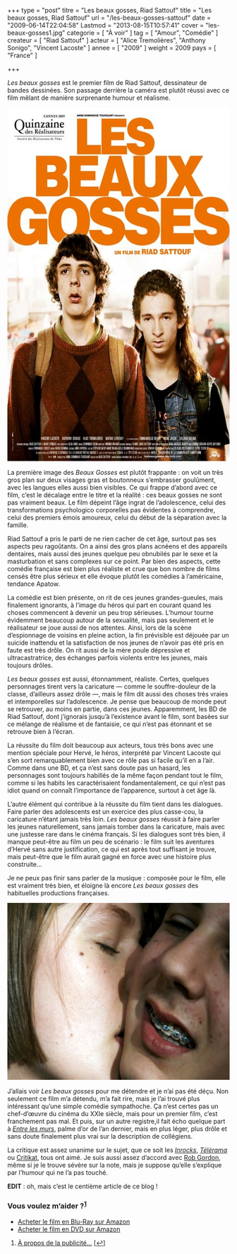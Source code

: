 +++
type = "post"
titre = "Les beaux gosses, Riad Sattouf"
title = "Les beaux gosses, Riad Sattouf"
url = "/les-beaux-gosses-sattouf"
date = "2009-06-14T22:04:58"
Lastmod = "2013-08-15T10:57:41"
cover = "les-beaux-gosses1.jpg"
categorie = [ "À voir" ]
tag = [ "Amour", "Comédie" ]
createur = [ "Riad Sattouf" ]
acteur = [ "Alice Tremolières", "Anthony Sonigo", "Vincent Lacoste" ]
annee = [ "2009" ]
weight = 2009
pays = [ "France" ]

+++

<p><em>Les beaux gosses</em> est le premier film de Riad Sattouf, dessinateur de bandes dessinées. Son passage derrière la caméra est plutôt réussi avec ce film mêlant de manière surprenante humour et réalisme.</p>
<div style="text-align: center;"><a href="http://www.allocine.fr/film/fichefilm_gen_cfilm=136666.html"><img src="les-beaux-gosses.jpg" alt="les-beaux-gosses.jpg" width="600" height="799" border="0" /></a></div>
<p>La première image des <em>Beaux Gosses</em> est plutôt frappante : on voit un très gros plan sur deux visages gras et boutonneux s&rsquo;embrasser goulûment, avec les langues elles aussi bien visibles. Ce qui frappe d&rsquo;abord avec ce film, c&rsquo;est le décalage entre le titre et la réalité : ces beaux gosses ne sont pas vraiment beaux. Le film dépeint l&rsquo;âge ingrat de l&rsquo;adolescence, celui des transformations psychologico corporelles pas évidentes à comprendre, celui des premiers émois amoureux, celui du début de la séparation avec la famille.</p>
<p>Riad Sattouf a pris le parti de ne rien cacher de cet âge, surtout pas ses aspects peu ragoûtants. On a ainsi des gros plans acnéens et des appareils dentaires, mais aussi des jeunes quelque peu obnubilés par le sexe et la masturbation et sans complexes sur ce point. Par bien des aspects, cette comédie française est bien plus réaliste et crue que bon nombre de films censés être plus sérieux et elle évoque plutôt les comédies à l&rsquo;américaine, tendance Apatow.</p>
<p>La comédie est bien présente, on rit de ces jeunes grandes-gueules, mais finalement ignorants, à l&rsquo;image du héros qui part en courant quand les choses commencent à devenir un peu trop sérieuses. L&rsquo;humour tourne évidemment beaucoup autour de la sexualité, mais pas seulement et le réalisateur se joue aussi de nos attentes. Ainsi, lors de la scène d&rsquo;espionnage de voisins en pleine action, la fin prévisible est déjouée par un suicide inattendu et la satisfaction de nos jeunes de n&rsquo;avoir pas été pris en faute est très drôle. On rit aussi de la mère poule dépressive et ultracastratrice, des échanges parfois violents entre les jeunes, mais toujours drôles.</p>
<p><em>Les beaux gosses</em> est aussi, étonnamment, réaliste. Certes, quelques personnages tirent vers la caricature — comme le souffre-douleur de la classe, d&rsquo;ailleurs assez drôle —, mais le film dit aussi des choses très vraies et intemporelles sur l&rsquo;adolescence. Je pense que beaucoup de monde peut se retrouver, au moins en partie, dans ces jeunes. Apparemment, les BD de Riad Sattouf, dont j&rsquo;ignorais jusqu&rsquo;à l&rsquo;existence avant le film, sont basées sur ce mélange de réalisme et de fantaisie, ce qui n&rsquo;est pas étonnant et se retrouve bien à l&rsquo;écran.</p>
<p>La réussite du film doit beaucoup aux acteurs, tous très bons avec une mention spéciale pour Hervé, le héros, interprété par Vincent Lacoste qui s&rsquo;en sort remarquablement bien avec ce rôle pas si facile qu&rsquo;il en a l&rsquo;air. Comme dans une BD, et ça n&rsquo;est sans doute pas un hasard, les personnages sont toujours habillés de la même façon pendant tout le film, comme si les habits les caractérisaient fondamentalement, ce qui n&rsquo;est pas idiot quand on connaît l&rsquo;importance de l&rsquo;apparence, surtout à cet âge là.</p>
<p>L&rsquo;autre élément qui contribue à la réussite du film tient dans les dialogues. Faire parler des adolescents est un exercice des plus casse-cou, la caricature n&rsquo;étant jamais très loin. <em>Les beaux gosses</em> réussit à faire parler les jeunes naturellement, sans jamais tomber dans la caricature, mais avec une justesse rare dans le cinéma français. Si les dialogues sont très bien, il manque peut-être au film un peu de scénario : le film suit les aventures d&rsquo;Hervé sans autre justification, ce qui est après tout suffisant je trouve, mais peut-être que le film aurait gagné en force avec une histoire plus construite&#8230;</p>
<p>Je ne peux pas finir sans parler de la musique : composée pour le film, elle est vraiment très bien, et éloigne là encore <em>Les beaux gosses</em> des habituelles productions françaises.</p>
<p><img class="aligncenter size-full wp-image-1587" title="beaux-gosses" src="beaux-gosses1.jpg" alt="beaux-gosses" width="600" height="400" /></p>
<p>J&rsquo;allais voir <em>Les beaux gosses</em> pour me détendre et je n&rsquo;ai pas été déçu. Non seulement ce film m&rsquo;a détendu, m&rsquo;a fait rire, mais je l&rsquo;ai trouvé plus intéressant qu&rsquo;une simple comédie sympathoche. Ça n&rsquo;est certes pas un chef-d&rsquo;œuvre du cinéma du XXIe siècle, mais pour un premier film, c&rsquo;est franchement pas mal. Et puis, sur un autre registre,il fait écho quelque part à <em><a href="http://voiretmanger.fr/2008/09/27/entre-les-murs-laurent-cantet/">Entre les murs</a></em>, palme d&rsquo;or de l&rsquo;an dernier, mais en plus léger, plus drôle et sans doute finalement plus vrai sur la description de collégiens.</p>
<p>La critique est assez unanime sur le sujet, que ce soit les <em><a href="http://www.lesinrocks.com/cine/cinema-article/article/les-beaux-gosses/">Inrocks</a></em>, <em><a href="http://www.telerama.fr/cinema/films/les-beaux-gosses,382348,critique.php">Télérama</a></em> ou <a href="http://critikat.com/Les-Beaux-Gosses.html">Critikat</a>, tous ont aimé. Je suis aussi assez d&rsquo;accord avec <a href="http://www.toujoursraison.com/2009/06/les-beaux-gosses.html">Rob Gordon</a>, même si je le trouve sévère sur la note, mais je suppose qu&rsquo;elle s&rsquo;explique par l&rsquo;humour qui ne l&rsquo;a pas touché.</p>
<p><strong>EDIT</strong> : oh, mais c&rsquo;est le centième article de ce blog !</p>
<div class="amazon">
<h3>Vous voulez m&rsquo;aider ?<sup><a href="#footnote_0_1563" id="identifier_0_1563" class="footnote-link footnote-identifier-link" title="&Agrave; propos de la publicit&eacute;&hellip;">1</a></sup></h3>
<ul>
<li><a href="http://www.amazon.fr/gp/product/B002LGX3DM/ref=as_li_ss_tl?ie=UTF8&#038;tag=leblogdenic07-21&#038;linkCode=as2&#038;camp=1642&#038;creative=19458&#038;creativeASIN=B002LGX3DM">Acheter le film en Blu-Ray sur Amazon</a></li>
<li><a href="http://www.amazon.fr/gp/product/B002LGX3DC/ref=as_li_ss_tl?ie=UTF8&#038;tag=leblogdenic07-21&#038;linkCode=as2&#038;camp=1642&#038;creative=19458&#038;creativeASIN=B002LGX3DC">Acheter le film en DVD sur Amazon</a></li>
</ul>
</div>
<ol class="footnotes"><li id="footnote_0_1563" class="footnote"><a href="http://voiretmanger.fr/a-propos/publicite/">À propos de la publicité…</a> [<a href="#identifier_0_1563" class="footnote-link footnote-back-link">&#8617;</a>]</li></ol>
